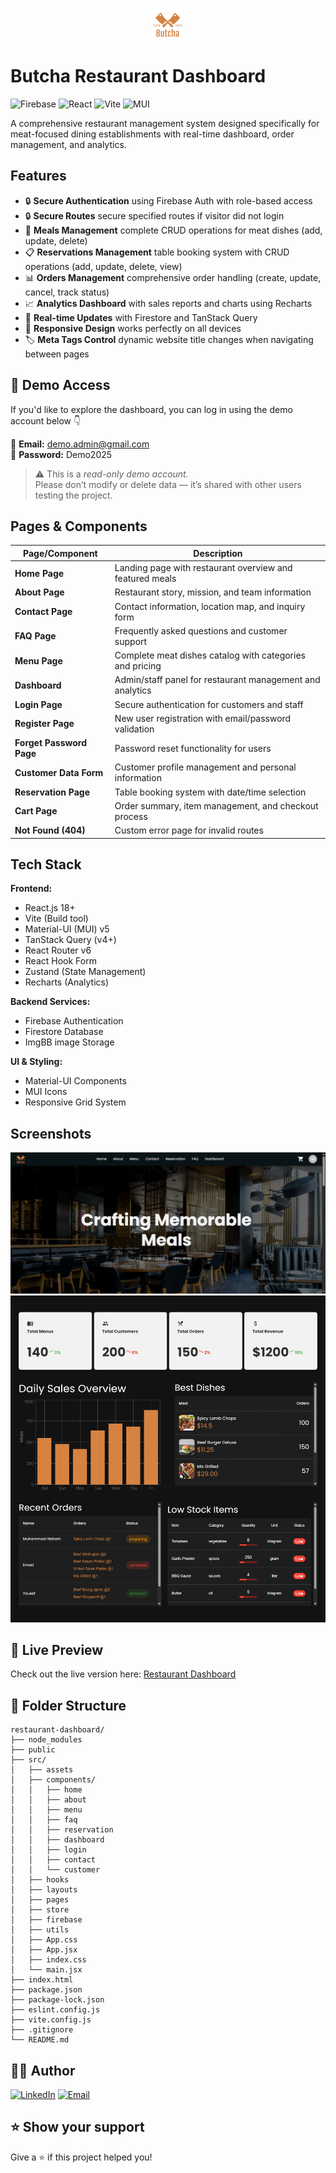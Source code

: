 <p align="center">
  <img src="./src/assets/logo.png" alt="Meat Meals Restaurant" width="50" height="50"/>
</p>

# Butcha Restaurant Dashboard

![Firebase](https://img.shields.io/badge/Firebase-FFCA28?style=for-the-badge&logo=firebase&logoColor=black)
![React](https://img.shields.io/badge/React-20232A?style=for-the-badge&logo=react&logoColor=61DAFB)
![Vite](https://img.shields.io/badge/Vite-B73BFE?style=for-the-badge&logo=vite&logoColor=FFD62E)
![MUI](https://img.shields.io/badge/MUI-007FFF?style=for-the-badge&logo=mui&logoColor=white)

A comprehensive restaurant management system designed specifically for meat-focused dining establishments with real-time dashboard, order management, and analytics.

## Features

- 🔒 **Secure Authentication** using Firebase Auth with role-based access
- 🔒 **Secure Routes** secure specified routes if visitor did not login
- 🍖 **Meals Management** complete CRUD operations for meat dishes (add, update, delete)
- 📋 **Reservations Management** table booking system with CRUD operations (add, update, delete, view)
- 📊 **Orders Management** comprehensive order handling (create, update, cancel, track status)
- 📈 **Analytics Dashboard** with sales reports and charts using Recharts
- 🔄 **Real-time Updates** with Firestore and TanStack Query
- 📱 **Responsive Design** works perfectly on all devices
- 🏷️ **Meta Tags Control** dynamic website title changes when navigating between pages

## 🧪 Demo Access

If you'd like to explore the dashboard, you can log in using the demo account below 👇

📧 **Email:** <demo.admin@gmail.com>  
🔑 **Password:** Demo2025  

> ⚠️ This is a *read-only demo account.*  
> Please don’t modify or delete data — it’s shared with other users testing the project.

## Pages & Components

| Page/Component | Description |
|---------------|-------------|
| **Home Page** | Landing page with restaurant overview and featured meals |
| **About Page** | Restaurant story, mission, and team information |
| **Contact Page** | Contact information, location map, and inquiry form |
| **FAQ Page** | Frequently asked questions and customer support |
| **Menu Page** | Complete meat dishes catalog with categories and pricing |
| **Dashboard** | Admin/staff panel for restaurant management and analytics |
| **Login Page** | Secure authentication for customers and staff |
| **Register Page** | New user registration with email/password validation |
| **Forget Password Page** | Password reset functionality for users |
| **Customer Data Form** | Customer profile management and personal information |
| **Reservation Page** | Table booking system with date/time selection |
| **Cart Page** | Order summary, item management, and checkout process |
| **Not Found (404)** | Custom error page for invalid routes |

## Tech Stack

**Frontend:**

- React.js 18+
- Vite (Build tool)
- Material-UI (MUI) v5
- TanStack Query (v4+)
- React Router v6
- React Hook Form
- Zustand (State Management)
- Recharts (Analytics)

**Backend Services:**

- Firebase Authentication
- Firestore Database
- ImgBB image Storage

**UI & Styling:**

- Material-UI Components
- MUI Icons
- Responsive Grid System

## Screenshots

![Website Screenshot](./src/assets/website-screenshot.png)
![Dashboard Screenshot](./src/assets/dashboard-screenshot.png)

## 🚀 Live Preview

Check out the live version here: [Restaurant Dashboard](https://restaurant-dashboard-ten.vercel.app/)

## 📂 Folder Structure

```
restaurant-dashboard/
├── node_modules
├── public
├── src/
│   ├── assets
│   ├── components/
│   │   ├── home
│   │   ├── about
│   │   ├── menu
│   │   ├── faq
│   │   ├── reservation
│   │   ├── dashboard
│   │   ├── login
│   │   ├── contact
│   │   └── customer
│   ├── hooks
│   ├── layouts
│   ├── pages
│   ├── store
│   ├── firebase
│   ├── utils
│   ├── App.css
│   ├── App.jsx
│   ├── index.css
│   └── main.jsx
├── index.html
├── package.json
├── package-lock.json
├── eslint.config.js
├── vite.config.js
├── .gitignore
└── README.md
```

## 👨‍💻 Author

[![LinkedIn](https://img.shields.io/badge/LinkedIn-0077B5?style=for-the-badge&logo=linkedin&logoColor=white)](https://www.linkedin.com/in/your-profile/)
[![Email](https://img.shields.io/badge/Email-D14836?style=for-the-badge&logo=gmail&logoColor=white)](mailto:your.email@gmail.com)

## ⭐ Show your support

Give a ⭐️ if this project helped you!
